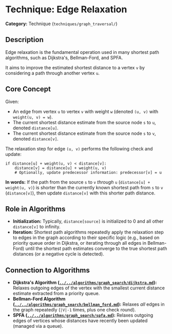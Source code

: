 # Technique: Edge Relaxation

**Category:** Technique (`techniques/graph_traversal/`)

## Description

Edge relaxation is the fundamental operation used in many shortest path algorithms, such as Dijkstra's, Bellman-Ford, and SPFA.

It aims to improve the estimated shortest distance to a vertex `v` by considering a path through another vertex `u`.

## Core Concept

Given:
*   An edge from vertex `u` to vertex `v` with weight `w` (denoted `(u, v)` with `weight(u, v) = w`).
*   The current shortest distance estimate from the source node `s` to `u`, denoted `distance[u]`.
*   The current shortest distance estimate from the source node `s` to `v`, denoted `distance[v]`.

The relaxation step for edge `(u, v)` performs the following check and update:

```
if distance[u] + weight(u, v) < distance[v]:
    distance[v] = distance[u] + weight(u, v)
    # Optionally, update predecessor information: predecessor[v] = u
```

**In words:** If the path from the source `s` to `v` *through* `u` (`distance[u] + weight(u, v)`) is shorter than the currently known shortest path from `s` to `v` (`distance[v]`), then update `distance[v]` with this shorter path distance.

## Role in Algorithms

*   **Initialization:** Typically, `distance[source]` is initialized to 0 and all other `distance[v]` to infinity.
*   **Iteration:** Shortest path algorithms repeatedly apply the relaxation step to edges in the graph according to their specific logic (e.g., based on priority queue order in Dijkstra, or iterating through all edges in Bellman-Ford) until the shortest path estimates converge to the true shortest path distances (or a negative cycle is detected).

## Connection to Algorithms

*   **Dijkstra's Algorithm ([`../../algorithms/graph_search/dijkstra.md`](../../algorithms/graph_search/dijkstra.md)):** Relaxes outgoing edges of the vertex with the smallest current distance estimate extracted from a priority queue.
*   **Bellman-Ford Algorithm ([`../../algorithms/graph_search/bellman_ford.md`](../../algorithms/graph_search/bellman_ford.md)):** Relaxes *all* edges in the graph repeatedly (`|V|-1` times, plus one check round).
*   **SPFA ([`../../algorithms/graph_search/spfa.md`](../../algorithms/graph_search/spfa.md)):** Relaxes outgoing edges of vertices whose distances have recently been updated (managed via a queue). 